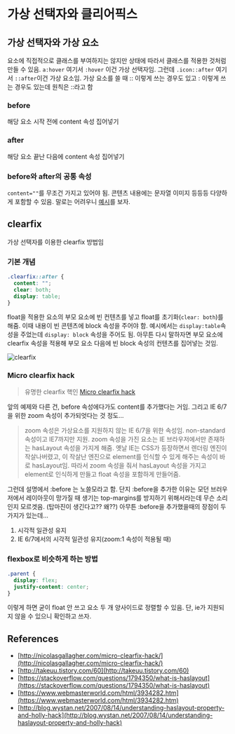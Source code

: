 # 가상 선택자와 클리어픽스

## 가상 선택자와 가상 요소

요소에 직접적으로 클래스를 부여하지는 않지만 상태에 따라서 클래스를 적용한 것처럼 만들 수 있음. `a:hover` 여기서 `:hover` 이건 가상 선택자임. 그런데 `.icon::after` 여기서 `::after`이건 가상 요소임. 가상 요소를 쓸 때 :: 이렇게 쓰는 경우도 있고 : 이렇게 쓰는 경우도 있는데 원칙은 ::라고 함

### before

해당 요소 시작 전에 content 속성 집어넣기

### after

해당 요소 끝난 다음에 content 속성 집어넣기

### before와 after의 공통 속성

`content=""`를 무조건 가지고 있어야 됨. 콘텐츠 내용에는 문자열 이미지 등등등 다양하게 포함할 수 있음. 말로는 어려우니 [예시](https://www.w3schools.com/cssref/tryit.asp?filename=trycss_content)를 보자.

## clearfix

가상 선택자를 이용한 clearfix 방법임

### 기본 개념

```css
.clearfix::after {
  content: "";
  clear: both;
  display: table;
}
```

float을 적용한 요소의 부모 요소에 빈 컨텐츠를 넣고 float를 초기화\(`clear: both`\)를 해줌. 이때 내용이 빈 콘텐츠에 block 속성을 주어야 함. 예시에서는 `display:table`속성을 주었는데 `display: block` 속성을 주어도 됨. 아무튼 다시 말하자면 부모 요소에 clearfix 속성을 적용해 부모 요소 다음에 빈 block 속성의 컨텐츠를 집어넣는 것임.

![clearfix](https://i.imgur.com/aOAWSIy.png)

### Micro clearfix hack

> 유명한 clearfix 핵인 [Micro clearfix hack](http://nicolasgallagher.com/micro-clearfix-hack/demo/)

앞의 예제와 다른 건, before 속성에다가도 content를 추가했다는 거임. 그리고 IE 6/7을 위한 zoom 속성이 추가되엇다는 것 정도...

> zoom 속성은 가상요소를 지원하지 않는 IE 6/7을 위한 속성임. non-standard 속성이고 IE7까지만 지원. zoom 속성을 가진 요소는 IE 브라우저에서만 존재하는 hasLayout 속성을 가지게 해줌. 옛날 IE는 CSS가 등장하면서 렌더링 엔진이 작살나버렸고, 이 작살난 엔진으로 element를 인식할 수 있게 해주는 속성이 바로 hasLayout임. 따라서 zoom 속성을 줘서 hasLayout 속성을 가지고 element로 인식하게 만들고 float 속성을 포함하게 만들어줌.

그런데 설명에서 :before 는 노쓸모라고 함. 단지 :before을 추가한 이유는 모던 브러우저에서 레이아웃이 망가질 때 생기는 top-margins를 방지하기 위해서라는데 무슨 소리인지 모르겟음. \(탑마진이 생긴다고?? 왜??\) 아무튼 :before을 추가했을때의 장점이 두 가지가 있는데...

1. 시각적 일관성 유지
2. IE 6/7에서의 시각적 일관성 유지\(zoom:1 속성이 적용될 때\)

### flexbox로 비슷하게 하는 방법

```css
.parent {
  display: flex;
  justify-content: center;
}
```

이렇게 하면 굳이 float 안 쓰고 요소 두 개 양사이드로 정렬할 수 있음. 단, ie가 지원되지 않을 수 있으니 확인하고 쓰자.

## References

* [http://nicolasgallagher.com/micro-clearfix-hack/](http://nicolasgallagher.com/micro-clearfix-hack/)
* [http://takeuu.tistory.com/60](http://takeuu.tistory.com/60)
* [https://stackoverflow.com/questions/1794350/what-is-haslayout](https://stackoverflow.com/questions/1794350/what-is-haslayout)
* [https://www.webmasterworld.com/html/3934282.htm](https://www.webmasterworld.com/html/3934282.htm)
* [http://blog.wystan.net/2007/08/14/understanding-haslayout-property-and-holly-hack](http://blog.wystan.net/2007/08/14/understanding-haslayout-property-and-holly-hack)

